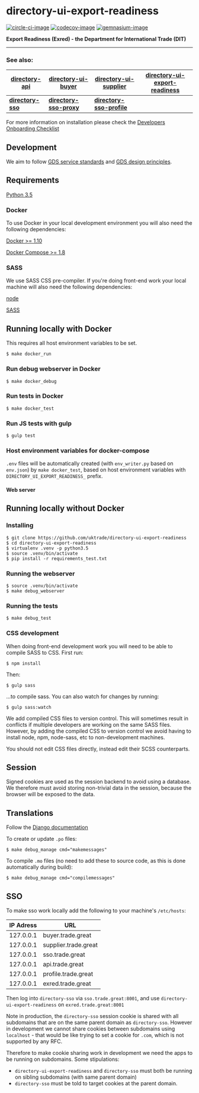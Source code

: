 # directory-ui-export-readiness

[![circle-ci-image]][circle-ci]
[![codecov-image]][codecov]
[![gemnasium-image]][gemnasium]

**Export Readiness (Exred) - the Department for International Trade (DIT)**  

---
### See also:
| [directory-api](https://github.com/uktrade/directory-api) | [directory-ui-buyer](https://github.com/uktrade/directory-ui-buyer) | [directory-ui-supplier](https://github.com/uktrade/directory-ui-supplier) | [directory-ui-export-readiness](https://github.com/uktrade/directory-ui-export-readiness) |
| --- | --- | --- | --- |
| **[directory-sso](https://github.com/uktrade/directory-sso)** | **[directory-sso-proxy](https://github.com/uktrade/directory-sso-proxy)** | **[directory-sso-profile](https://github.com/uktrade/directory-sso-profile)** |  |

For more information on installation please check the [Developers Onboarding Checklist](https://uktrade.atlassian.net/wiki/spaces/ED/pages/32243946/Developers+onboarding+checklist)


## Development


We aim to follow [GDS service standards](https://www.gov.uk/service-manual/service-standard) and [GDS design principles](https://www.gov.uk/design-principles).


## Requirements
[Python 3.5](https://www.python.org/downloads/release/python-352/)

### Docker
To use Docker in your local development environment you will also need the following dependencies:

[Docker >= 1.10](https://docs.docker.com/engine/installation/)

[Docker Compose >= 1.8](https://docs.docker.com/compose/install/)

### SASS
We use SASS CSS pre-compiler. If you're doing front-end work your local machine will also need the following dependencies:

[node](https://nodejs.org/en/download/)

[SASS](https://rubygems.org/gems/sass/versions/3.4.22)

## Running locally with Docker
This requires all host environment variables to be set.

    $ make docker_run

### Run debug webserver in Docker

    $ make docker_debug

### Run tests in Docker

    $ make docker_test

### Run JS tests with gulp

    $ gulp test

### Host environment variables for docker-compose
``.env`` files will be automatically created (with ``env_writer.py`` based on ``env.json``) by ``make docker_test``, based on host environment variables with ``DIRECTORY_UI_EXPORT_READINESS_`` prefix.

#### Web server

## Running locally without Docker

### Installing
    $ git clone https://github.com/uktrade/directory-ui-export-readiness
    $ cd directory-ui-export-readiness
    $ virtualenv .venv -p python3.5
    $ source .venv/bin/activate
    $ pip install -r requirements_test.txt

### Running the webserver
    $ source .venv/bin/activate
    $ make debug_webserver

### Running the tests

    $ make debug_test

### CSS development

When doing front-end development work you will need to be able to compile SASS to CSS. First run:

    $ npm install

Then:

    $ gulp sass

...to compile sass. You can also watch for changes by running:

    $ gulp sass:watch

We add compiled CSS files to version control. This will sometimes result in conflicts if multiple developers are working on the same SASS files. However, by adding the compiled CSS to version control we avoid having to install node, npm, node-sass, etc to non-development machines.

You should not edit CSS files directly, instead edit their SCSS counterparts.

## Session

Signed cookies are used as the session backend to avoid using a database. We therefore must avoid storing non-trivial data in the session, because the browser will be exposed to the data.

## Translations

Follow the <a href="https://docs.djangoproject.com/en/1.11/topics/i18n/" target="_blank">Django documentation</a>

To create or update `.po` files:

    $ make debug_manage cmd="makemessages"

To compile `.mo` files (no need to add these to source code, as this is done automatically during build):

    $ make debug_manage cmd="compilemessages"



## SSO
To make sso work locally add the following to your machine's `/etc/hosts`:

| IP Adress | URL                      |
| --------  | ------------------------ |
| 127.0.0.1 | buyer.trade.great    |
| 127.0.0.1 | supplier.trade.great |
| 127.0.0.1 | sso.trade.great      |
| 127.0.0.1 | api.trade.great      |
| 127.0.0.1 | profile.trade.great  |
| 127.0.0.1 | exred.trade.great    |

Then log into `directory-sso` via `sso.trade.great:8001`, and use `directory-ui-export-readiness` on `exred.trade.great:8001`

Note in production, the `directory-sso` session cookie is shared with all subdomains that are on the same parent domain as `directory-sso`. However in development we cannot share cookies between subdomains using `localhost` - that would be like trying to set a cookie for `.com`, which is not supported by any RFC.

Therefore to make cookie sharing work in development we need the apps to be running on subdomains. Some stipulations:
 - `directory-ui-export-readiness` and `directory-sso` must both be running on sibling subdomains (with same parent domain)
 - `directory-sso` must be told to target cookies at the parent domain.


[circle-ci-image]: https://circleci.com/gh/uktrade/directory-ui-export-readiness/tree/master.svg?style=svg
[circle-ci]: https://circleci.com/gh/uktrade/directory-ui-export-readiness/tree/master

[codecov-image]: https://codecov.io/gh/uktrade/directory-ui-export-readiness/branch/master/graph/badge.svg
[codecov]: https://codecov.io/gh/uktrade/directory-ui-export-readiness

[gemnasium-image]: https://gemnasium.com/badges/github.com/uktrade/directory-ui-export-readiness.svg
[gemnasium]: https://gemnasium.com/github.com/uktrade/directory-ui-export-readiness
